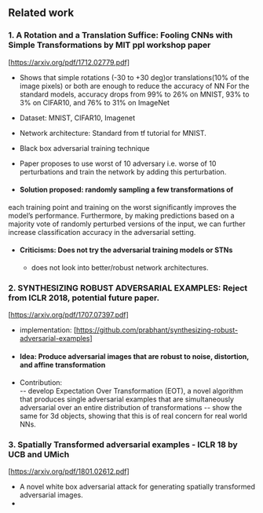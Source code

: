 ## Related work
### 1. A Rotation and a Translation Suffice: Fooling CNNs with Simple Transformations by MIT ppl workshop paper
[https://arxiv.org/pdf/1712.02779.pdf]
- Shows that simple rotations (-30 to +30 deg)or translations(10% of the image pixels) or both are enough to reduce the accuracy of NN
For the standard
models, accuracy drops from 99% to 26% on MNIST, 93%
to 3% on CIFAR10, and 76% to 31% on ImageNet

- Dataset: MNIST, CIFAR10, Imagenet
- Network architecture: Standard from tf tutorial for MNIST.
- Black box adversarial training technique
- Paper proposes to use worst of 10 adversary i.e. worse of 10 perturbations and train the network by adding this perturbation.
- #### Solution proposed: randomly sampling a few transformations of
each training point and training on the worst significantly
improves the model’s performance. Furthermore, by making
predictions based on a majority vote of randomly perturbed
versions of the input, we can further increase classification
accuracy in the adversarial setting.
- #### Criticisms: Does not try the adversarial training models or STNs
  - does not look into better/robust network architectures.

### 2. SYNTHESIZING ROBUST ADVERSARIAL EXAMPLES: Reject from ICLR 2018, potential future paper.
[https://arxiv.org/pdf/1707.07397.pdf]
- implementation: [https://github.com/prabhant/synthesizing-robust-adversarial-examples]
- #### Idea: Produce adversarial images that are robust to noise, distortion, and affine transformation 
- Contribution:  
-- develop Expectation Over Transformation (EOT), a novel algorithm that produces single adversarial examples that are simultaneously adversarial over an entire distribution of transformations
-- show the same for  3d objects, showing that this is of real concern for real world NNs.

### 3. Spatially Transformed adversarial examples - ICLR 18 by UCB and UMich
[https://arxiv.org/pdf/1801.02612.pdf]
- A novel white box adversarial attack for generating spatially transformed adversarial images.
- 
